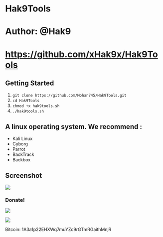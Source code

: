 # Hak9Tools
# Author: @Hak9
# https://github.com/xHak9x/Hak9Tools

## Getting Started
1. ```git clone https://github.com/Mohan745/Hak9Tools.git```
2. ```cd Hak9Tools```
3. ```chmod +x hak9tools.sh ```
4. ```./hak9tools.sh ```

## A linux operating system. We recommend :
- Kali Linux 
- Cyborg
- Parrot 
- BackTrack 
- Backbox

## Screenshot 
<img src="https://image.ibb.co/hhoEPp/h9t.png"/>

### Donate! 

![](https://image.ibb.co/i4ES3U/bc.png)

   ![](https://image.ibb.co/iniWV9/electrum_3_2_2_2018_08_30_21_49_44.png)

Bitcoin: 1A3a1p22EHXWq7muYZc9rGTmRGaithMnjR
